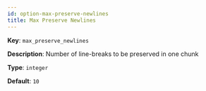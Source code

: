 ```yaml
---
id: option-max-preserve-newlines
title: Max Preserve Newlines
---
```

**Key**: `max_preserve_newlines`

**Description**: Number of line-breaks to be preserved in one chunk

**Type**: `integer`

**Default**: `10`
